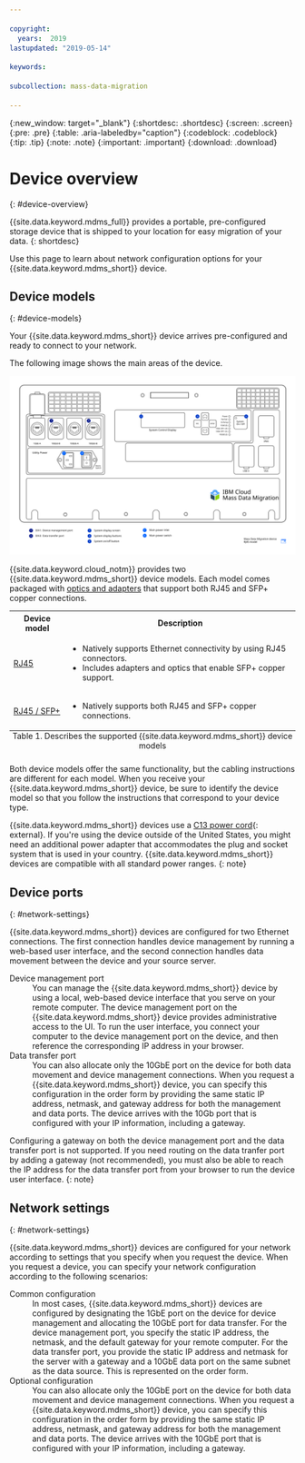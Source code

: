 ```yaml
---

copyright:
  years:  2019
lastupdated: "2019-05-14"

keywords:

subcollection: mass-data-migration

---
```


{:new_window: target="_blank"}
{:shortdesc: .shortdesc}
{:screen: .screen}
{:pre: .pre}
{:table: .aria-labeledby="caption"}
{:codeblock: .codeblock}
{:tip: .tip}
{:note: .note}
{:important: .important}
{:download: .download}

# Device overview
{: #device-overview}

{{site.data.keyword.mdms_full}} provides a portable, pre-configured storage device that is shipped to your location for easy migration of your data.
{: shortdesc}

Use this page to learn about network configuration options for your {{site.data.keyword.mdms_short}} device.

## Device models
{: #device-models}

Your {{site.data.keyword.mdms_short}} device arrives pre-configured and ready to connect to your network. 

The following image shows the main areas of the device.

<a href="https://{DomainName}/docs/api/content/mass-data-migration/images/mdms-device-rj45.svg">
  <img src="images/mdms-device-rj45.svg" alt="Top-down view of the Mass Data Migration device">
</a>

{{site.data.keyword.cloud_notm}} provides two {{site.data.keyword.mdms_short}} device models. Each model comes packaged with [optics and adapters](/docs/infrastructure/mass-data-migration?topic=mass-data-migration-inventory-checklists) that support both RJ45 and SFP+ copper connections. 

<table>
  <tr>
    <th>Device model</th>
    <th>Description</th>
  </tr>
  <tr>
    <td><p><a href="/docs/infrastructure/mass-data-migration?topic=mass-data-migration-connect-device#set-up-RJ45-model">RJ45</a></p></td>
    <td>
      <ul>
        <li>Natively supports Ethernet connectivity by using RJ45 connectors.</li>
        <li>Includes adapters and optics that enable SFP+ copper support.</li>
      </ul>
    </td>
  </tr>
  <tr>
    <td><a href="/docs/infrastructure/mass-data-migration?topic=mass-data-migration-connect-device#set-up-SFP+-model">RJ45 / SFP+</a></td>
    <td>
      <ul>
        <li>Natively supports both RJ45 and SFP+ copper connections.</li>
      </ul>
    </td>
  </tr>
  <caption style="caption-side:bottom;">Table 1. Describes the supported {{site.data.keyword.mdms_short}} device models</caption>
</table>

Both device models offer the same functionality, but the cabling instructions are different for each model. When you receive your {{site.data.keyword.mdms_short}} device, be sure to identify the device model so that you follow the instructions that correspond to your device type.  

{{site.data.keyword.mdms_short}} devices use a [C13 power cord](https://en.wikipedia.org/wiki/IEC_60320){: external}. If you're using the device outside of the United States, you might need an additional power adapter that accommodates the plug and socket system that is used in your country. {{site.data.keyword.mdms_short}} devices are compatible with all standard power ranges.
{: note}

## Device ports 
{: #network-settings}

{{site.data.keyword.mdms_short}} devices are configured for two Ethernet connections. The first connection handles device management by running a web-based user interface, and the second connection handles data movement between the device and your source server.

<dl>
    <dt>Device management port</dt>
        <dd>You can manage the {{site.data.keyword.mdms_short}} device by using a local, web-based device interface that you serve on your remote computer. The device management port on the {{site.data.keyword.mdms_short}} device provides administrative access to the UI. To run the user interface, you connect your computer to the device management port on the device, and then reference the corresponding IP address in your browser.</dd>
    <dt>Data transfer port</dt>
        <dd>You can also allocate only the 10GbE port on the device for both data movement and device management connections. When you request a {{site.data.keyword.mdms_short}} device, you can specify this configuration in the order form by providing the same static IP address, netmask, and gateway address for both the management and data ports. The device arrives with the 10Gb port that is configured with your IP information, including a gateway.</dd>
<dl>

Configuring a gateway on both the device management port and the data transfer port is not supported. If you need routing on the data tranfer port by adding a gateway (not recommended), you must also be able to reach the IP address for the data transfer port from your browser to run the device user interface.
{: note}

## Network settings
{: #network-settings}

{{site.data.keyword.mdms_short}} devices are configured for your network according to settings that you specify when you request the device. When you request a device, you can specify your network configuration according to the following scenarios:

<dl>
    <dt>Common configuration</dt>
        <dd>In most cases, {{site.data.keyword.mdms_short}} devices are configured by designating the 1GbE port on the device for device management and allocating the 10GbE port for data transfer. For the device management port, you specify the static IP address, the netmask, and the default gateway for your remote computer. For the data transfer port, you provide the static IP address and netmask for the server with a gateway and a 10GbE data port on the same subnet as the data source. This is represented on the order form.</dd>
    <dt>Optional configuration</dt>
        <dd>You can also allocate only the 10GbE port on the device for both data movement and device management connections. When you request a {{site.data.keyword.mdms_short}} device, you can specify this configuration in the order form by providing the same static IP address, netmask, and gateway address for both the management and data ports. The device arrives with the 10GbE port that is configured with your IP information, including a gateway.</dd>
<dl>
